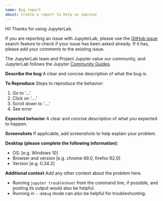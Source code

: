 ```yaml
---
name: Bug report
about: Create a report to help us improve
---
```


Hi! Thanks for using JupyterLab.

If you are reporting an issue with JupyterLab, please use the [GitHub issue](https://github.com/jupyterlab/jupyterlab/issues) search feature to check if your issue has been asked already. If it has, please add your comments to the existing issue.

The JupyterLab team and Project Jupyter value our community, and JupyterLab
follows the Jupyter [Community Guides](https://jupyter.readthedocs.io/en/latest/community/content-community.html).

**Describe the bug**
A clear and concise description of what the bug is.

**To Reproduce**
Steps to reproduce the behavior:

1. Go to '...'
2. Click on '....'
3. Scroll down to '....'
4. See error

**Expected behavior**
A clear and concise description of what you expected to happen.

**Screenshots**
If applicable, add screenshots to help explain your problem.

**Desktop (please complete the following information):**

- OS: [e.g. Windows 10]
- Browser and version [e.g. chrome 69.0, firefox 62.0]
- Version [e.g. 0.34.2]

**Additional context**
Add any other context about the problem here.

- Running `jupyter troubleshoot` from the command line, if possible, and posting
  its output would also be helpful.
- Running in `--debug` mode can also be helpful for troubleshooting.
